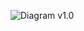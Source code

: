 


![Diagram v1.0](http://github.com/mrdavehill/diagrams/blob/main/CloudEndure%20AWS%20WAN%20version%201.0%20-%20Terraform%20Documentation.jpg)
